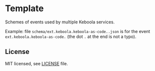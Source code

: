 # Template

Schemes of events used by multiple Keboola services.

Example: file `schema/ext.keboola.keboola-as-code..json` is for the event `ext.keboola.keboola-as-code.` (the dot `.` at the end is not a typo).

## License

MIT licensed, see [LICENSE](./LICENSE) file.
